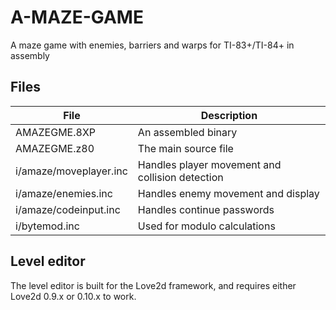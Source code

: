 # A-MAZE-GAME
A maze game with enemies, barriers and warps for TI-83+/TI-84+ in assembly

## Files
File | Description
--- | ---
AMAZEGME.8XP | An assembled binary
AMAZEGME.z80 | The main source file
i/amaze/moveplayer.inc | Handles player movement and collision detection
i/amaze/enemies.inc | Handles enemy movement and display
i/amaze/codeinput.inc | Handles continue passwords
i/bytemod.inc | Used for modulo calculations

## Level editor
The level editor is built for the Love2d framework, and requires either Love2d 0.9.x or 0.10.x to work.
